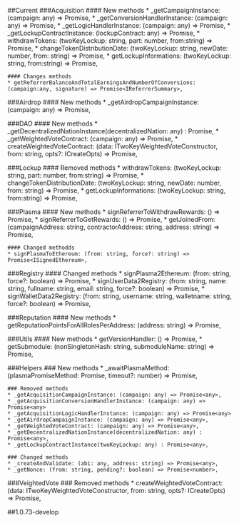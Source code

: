##Current
###Acquisition
    #### New methods
    * _getCampaignInstance: (campaign: any) => Promise<any>,
    * _getConversionHandlerInstance: (campaign: any) => Promise<any>,
    * _getLogicHandlerInstance: (campaign: any) => Promise<any>,
    * _getLockupContractInstance: (lockupContract: any) => Promise<any>,
    * withdrawTokens: (twoKeyLockup: string, part: number, from:string) => Promise<string>,
    * changeTokenDistributionDate: (twoKeyLockup: string, newDate: number, from: string) => Promise<string>,
    * getLockupInformations: (twoKeyLockup: string, from:string) => Promise<ILockupInformation>,

    #### Changes methods
    * getReferrerBalanceAndTotalEarningsAndNumberOfConversions: (campaign:any, signature) => Promise<IReferrerSummary>,

###Airdrop
    #### New methods
    * _getAirdropCampaignInstance: (campaign: any) => Promise<any>,

###DAO
    #### New methods
    * _getDecentralizedNationInstance(decentralizedNation: any) : Promise<any>,
    * _getWeightedVoteContract: (campaign: any) => Promise<any>,
    * createWeightedVoteContract: (data: ITwoKeyWeightedVoteConstructor, from: string, opts?: ICreateOpts) => Promise<string>,


###Lockup
    #### Removed methods
    * withdrawTokens: (twoKeyLockup: string, part: number, from:string) => Promise<string>,
    * changeTokenDistributionDate: (twoKeyLockup: string, newDate: number, from: string) => Promise<string>,
    * getLockupInformations: (twoKeyLockup: string, from:string) => Promise<LockupInformation>,


###Plasma
    #### New methods
    * signReferrerToWithdrawRewards: () => Promise<string>,
    * signReferrerToGetRewards: () => Promise<string>,
    * getJoinedFrom: (campaignAddress: string, contractorAddress: string, address: string) => Promise<string>,

    #### Changed methodds
    * signPlasmaToEthereum: (from: string, force?: string) => Promise<ISignedEthereum>,


###Registry
    #### Changed methods
    * signPlasma2Ethereum: (from: string, force?: boolean) => Promise<ISignedPlasma>,
    * signUserData2Registry: (from: string, name: string, fullname: string, email: string, force?: boolean) => Promise<ISignedUser>,
    * signWalletData2Registry: (from: string, username: string, walletname: string, force?: boolean) => Promise<ISignedWalletData>,

###Reputation
    #### New methods
    * getReputationPointsForAllRolesPerAddress: (address: string) => Promise<IReputationStatsPerAddress>,

###Utils
    #### New methods
    * getVersionHandler: () => Promise<boolean>,
    * getSubmodule: (nonSingletonHash: string, submoduleName: string) => Promise<string>,

###Helpers
    ### New methods
    * _awaitPlasmaMethod: (plasmaPromiseMethod: Promise<any>, timeout?: number) => Promise<any>,

    ### Removed methods
    * _getAcquisitionCampaignInstance: (campaign: any) => Promise<any>,
    * _getAcquisitionConversionHandlerInstance: (campaign: any) => Promise<any>
    * _getAcquisitionLogicHandlerInstance: (campaign: any) => Promise<any>
    * _getAirdropCampaignInstance: (campaign: any) => Promise<any>,
    * _getWeightedVoteContract: (campaign: any) => Promise<any>,
    * _getDecentralizedNationInstance(decentralizedNation: any) : Promise<any>,
    * _getLockupContractInstance(twoKeyLockup: any) : Promise<any>,

    ### Changed methods
    * _createAndValidate: (abi: any, address: string) => Promise<any>,
    * _getNonce: (from: string, pending?: boolean) => Promise<number>,

###VeightedVote
    ### Removed methods
    * createWeightedVoteContract: (data: ITwoKeyWeightedVoteConstructor, from: string, opts?: ICreateOpts) => Promise<string>,

##1.0.73-develop